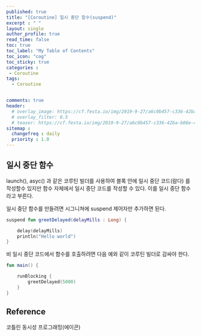 ```yaml
---
published: true
title: "[Coroutine] 일시 중단 함수(suspend)"
excerpt : " "
layout: single
author_profile: true
read_time: false
toc: true
toc_label: "My Table of Contents"
toc_icon: "cog"
toc_sticky: true
categories :
 - Coroutine
tags: 	
  - Coroutine	


comments: true
header:
  # overlay_image: https://cf.festa.io/img/2019-9-27/a6c0b457-c336-42ba-b06e-462de90ada91.jpg
  # overlay_filter: 0.5
  # teaser: https://cf.festa.io/img/2019-9-27/a6c0b457-c336-42ba-b06e-462de90ada91.jpg
sitemap :
  changefreq : daily
  priority : 1.0
---
```


## 일시 중단 함수

launch(), asyc() 과 같은 코루틴 빌더를 사용하여 블록 안에 일시 중단 코드(람다) 를 작성할수 있지만 함수 자체에서 일시 중단 코드를 작성할 수 있다. 이를 일시 중단 함수라고 부른다.

일시 중단 함수를 만들려면 시그니쳐에 suspend 제어자만 추가하면 된다.

~~~kotlin
suspend fun greetDelayed(delayMills : Long) {

    delay(delayMills)
    println("Hello world")
}
~~~

비 일시 중단 코드에서 함수를 호출하려면 다음 예와 같이 코루틴 빌더로 감싸야 한다.

~~~kotlin
fun main() {

    runBlocking {
        greetDelayed(5000)
    }
}
~~~

## Reference

코틀린 동시성 프로그래밍(에이콘)
  